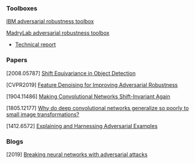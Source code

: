 ### Toolboxes
[IBM adversarial robustness toolbox](https://github.com/IBM/adversarial-robustness-toolbox)

[MadryLab adversarial robustness toolbox](https://github.com/MadryLab/robustness)
  - [Technical report](https://arxiv.org/pdf/1807.01069.pdf)

### Papers
[2008.05787] [Shift Equivariance in Object Detection](https://arxiv.org/abs/2008.05787)

[CVPR2019] [Feature Denoising for Improving Adversarial Robustness](https://arxiv.org/abs/1812.03411)

[1904.11486] [Making Convolutional Networks Shift-Invariant Again](https://arxiv.org/abs/1904.11486)

[1805.12177] [Why do deep convolutional networks generalize so poorly to small image transformations?](https://arxiv.org/abs/1805.12177)

[1412.6572] [Explaining and Harnessing Adversarial Examples](https://arxiv.org/abs/1412.6572)

### Blogs
[2019] [Breaking neural networks with adversarial attacks](https://towardsdatascience.com/breaking-neural-networks-with-adversarial-attacks-f4290a9a45aa)
